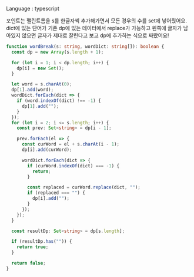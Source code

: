 Language : typescript

포인트는 팰린트롬을 s를 한글자씩 추가해가면서 모든 경우의 수를 set에 넣어줬어요.
dict에 있는 단어가 기존 dp에 있는 데이터에서 replace가 가능하고 왼쪽에 글자가 남아있지 않으면 글자가 제대로 잘린다고 보고 dp에 추가하는 식으로 짜봤어요! 
```typescript
function wordBreak(s: string, wordDict: string[]): boolean {
  const dp = new Array(s.length + 1);

  for (let i = 1; i < dp.length; i++) {
    dp[i] = new Set();
  }

  let word = s.charAt(0);
  dp[1].add(word);
  wordDict.forEach(dict => {
    if (word.indexOf(dict) !== -1) {
      dp[1].add("");
    }
  });
  for (let i = 2; i <= s.length; i++) {
    const prev: Set<string> = dp[i - 1];

    prev.forEach(el => {
      const curWord = el + s.charAt(i - 1);
      dp[i].add(curWord);

      wordDict.forEach(dict => {
        if (curWord.indexOf(dict) === -1) {
          return;
        }

        const replaced = curWord.replace(dict, "");
        if (replaced === "") {
          dp[i].add("");
        }
      });
    });
  }

  const resultDp: Set<string> = dp[s.length];

  if (resultDp.has("")) {
    return true;
  }

  return false;
}
```
